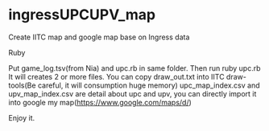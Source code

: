 # ingressUPCUPV_map
Create IITC map and google map base on Ingress data

Ruby

Put game_log.tsv(from Nia) and upc.rb in same folder.
Then run
ruby upc.rb
It will creates 2 or more files.
You can copy draw_out.txt into IITC draw-tools(Be careful, it will consumption huge memory)
upc_map_index.csv and upv_map_index.csv are detail about upc and upv, you can directly import it into google my map(https://www.google.com/maps/d/)

Enjoy it.
